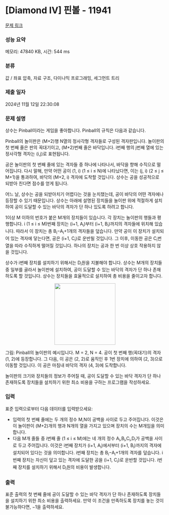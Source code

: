 # [Diamond IV] 핀볼 - 11941 

[문제 링크](https://www.acmicpc.net/problem/11941) 

### 성능 요약

메모리: 47840 KB, 시간: 544 ms

### 분류

값 / 좌표 압축, 자료 구조, 다이나믹 프로그래밍, 세그먼트 트리

### 제출 일자

2024년 11월 12일 22:30:08

### 문제 설명

<p>상수는 Pinball이라는 게임을 좋아합니다. Pinball의 규칙은 다음과 같습니다.</p>

<p>Pinball의 놀이판은 (M+2)행 N열의 정사각형 격자들로 구성된 격자판입니다. 놀이판의 첫 번째 줄은 판의 꼭대기이고, (M+2)번째 줄은 바닥입니다. i번째 행의 j번째 열에 있는 정사각형 격자는 (i,j)로 표현됩니다.</p>

<p>공은 놀이판의 첫 번째 줄에 있는 격자들 중 하나에 나타나서, 바닥을 향해 수직으로 떨어집니다. 다시 말해, 만약 어떤 공이 (1, i) (1 ≤ i ≤ N)에 나타났다면, 이는 (j, i) (2 ≤ j ≤ M+1)을 통과하여, 바닥의 (M+2, i) 격자에 도착할 것입니다. 상수는 공을 성공적으로 되받아 친다면 점수를 얻게 됩니다.</p>

<p>어느 날, 상수는 공을 되받아치기 어렵다는 것을 눈치챘는데, 공이 바닥의 어떤 격자에나 등장할 수 있기 때문입니다. 상수는 아래에 설명된 장치들을 놀이판 위에 적절하게 설치하여 공이 도달할 수 있는 바닥의 격자가 단 하나 있도록 하려고 합니다.</p>

<p>1이상 M 이하의 번호가 붙은 M개의 장치들이 있습니다. 각 장치는 놀이판의 행들과 평행합니다. i (1 ≤ i ≤ M)번째 장치는 (i+1, A<sub>i</sub>)부터 (i+1, B<sub>i</sub>)까지의 격자들에 위치해 있습니다. 따라서 이 장치는 총 B<sub>i</sub>−A<sub>i</sub>+1개의 격자들을 덮습니다. 만약 공이 이 장치가 설치되어 있는 격자에 닿는다면, 공은 (i+1, C<sub>i</sub>)로 운반될 것입니다. 그 이후, 이동한 공은 C<sub>i</sub>번 열을 따라 수직하게 떨어질 것입니다. 하나의 장치는 공과 한 번 이상 상호 작용하지 않을 것입니다.</p>

<p>상수가 i번째 장치를 설치하기 위해서는 D<sub>i</sub>원을 지불해야 합니다. 상수는 M개의 장치들 중 일부를 골라서 놀이판에 설치하여, 공이 도달할 수 있는 바닥의 격자가 단 하나 존재하도록 할 것입니다. 상수는 장치들을 효율적으로 설치하여 총 비용을 줄이고자 합니다.</p>

<p style="text-align:center"><img alt="" src="https://onlinejudgeimages.s3-ap-northeast-1.amazonaws.com/problem/11941/1.png" style="height:195px; text-align:center; width:193px"></p>

<p>그림: Pinball의 놀이판의 예시입니다. M = 2, N = 4. 공이 첫 번째 행(꼭대기)의 격자 (1, 2)에 등장합니다. 그 다음, 이 공은 (2, 2)로 움직인 후 1번 장치에 의하여 (2, 3)으로 이동할 것입니다. 이 공은 마침내 바닥의 격자 (4, 3)에 도착합니다.</p>

<p>놀이판의 크기와 장치들의 정보가 주어질 때, 공이 도달할 수 있는 바닥 격자가 단 하나 존재하도록 장치들을 설치하기 위한 최소 비용을 구하는 프로그램을 작성하세요.</p>

### 입력 

 <p>표준 입력으로부터 다음 데이터를 입력받으세요:</p>

<ul>
	<li>입력의 첫 번째 줄에는 두 개의 정수 M,N이 공백을 사이로 두고 주어집니다. 이것은 이 놀이판이 (M+2)개의 행과 N개의 열을 가지고 있으며 장치의 수는 M개임을 의미합니다.</li>
	<li>다음 M개 줄들 중 i번째 줄 (1 ≤ i ≤ M)에는 네 개의 정수 A<sub>i</sub>,B<sub>i</sub>,C<sub>i</sub>,D<sub>i</sub>가 공백을 사이로 두고 주어집니다. 이것은 i번째 장치가 (i+1, A<sub>i</sub>)에서부터 (i+1, B<sub>i</sub>)까지의 격자에 설치되어 있다는 것을 의미합니다. i번째 장치는 총 B<sub>i</sub>−A<sub>i</sub>+1개의 격자를 덮습니다. i번째 장치는 자신이 덮고 있는 격자에 도달한 공을 (i+1, C<sub>i</sub>)로 운반할 것입니다. i번째 장치를 설치하기 위해서 D<sub>i</sub>원의 비용이 발생합니다.</li>
</ul>

### 출력 

 <p>표준 출력의 첫 번째 줄에 공이 도달할 수 있는 바닥 격자가 단 하나 존재하도록 장치들을 설치하기 위한 최소 비용을 출력하세요. 만약 이 조건을 만족하도록 장치를 놓는 것이 불가능하다면, −1을 출력하세요.</p>

